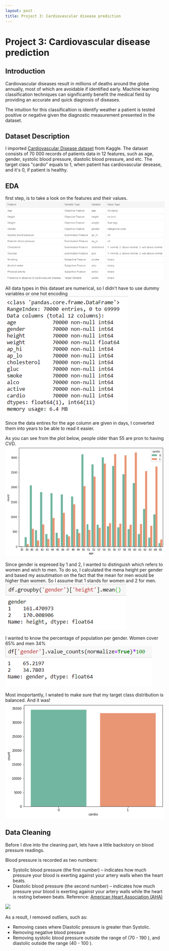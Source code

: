 ```yaml
---
layout: post
title: Project 3: Cardiovascular disease prediction
---
```


# Project 3: Cardiovascular disease prediction

## Introduction
Cardiovascular diseases result in millions of deaths around the globe annually, most of which are avoidable if identified early. Machine learning classification techniques can significantly benefit the medical field by providing an accurate and quick diagnosis of diseases.

The intuition for this classificaltion is identify weather a patient is tested positive or negative given the diagnostic measurement presented in the dataset.

## Dataset Description 
I imported [Cardiovascular Disease dataset](https://www.kaggle.com/sulianova/cardiovascular-disease-dataset) from Kaggle. 
The dataset consists of 70 000 records of patients data in 12 features, such as age, gender, systolic blood pressure, diastolic blood pressure, and etc. The target class "cardio" equals to 1, when patient has cardiovascular desease, and it's 0, if patient is healthy.

## EDA
first step, is to take a look on the features and their values. 
![](images/data_des.png)

All data types in this dataset are numerical, so I didn't have to use dummy variables or one hot encoding 
![](images/info.png)

Since the data entires for the age column are given in days, I converted them into years to be able to read it easier.

As you can see from the plot below, people older than 55 are pron to having CVD. 
![](images/age_count.png)

Since gender is expresed by 1 and 2, I wanted to distinguish which refers to women and wich to men.
To do so, I calculated the mena height per gender and based my assutimation on the fact that the mean for men would be higher than women. 
So I assume that 1 stands for women and 2 for men. 
![](images/mean_height.png)

I wanted to know the percentage of population per gender. 
Women cover 65% and men 34%
![](images/gender.png)

Most imoportantly, I wnated to make sure that my target class distribution is balanced. And it was!
![](images/class.png)

## Data Cleaning
Before I dive into the cleaning part, lets have a little backstory on blood pressure readings. 

Blood pressure is recorded as two numbers:
* Systolic blood pressure (the first number) – indicates how much pressure your blood is exerting against your artery walls when the heart beats.
* Diastolic blood pressure (the second number) – indicates how much pressure your blood is exerting against your artery walls while the heart is resting between beats.
Reference: [American Heart Association (AHA)](https://www.heart.org/en/health-topics/high-blood-pressure/understanding-blood-pressure-readings)

![](images/blood_pressure.gif)

As a result, I removed outliers, such as:
- Removing cases where Diastolic pressure is greater than Systolic.
- Removing negative blood pressure 
- Removing systolic blood pressure outside the range of (70 - 190 ), and diastolic outside the range (40 - 100 ).



